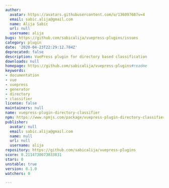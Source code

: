 ```yaml
---
author:
  avatar: https://avatars.githubusercontent.com/u/13609768?v=4
  email: sabic.alija@gmail.com
  name: Alija Sabic
  url: null
  username: alija
bugs: https://github.com/sabicalija/vuepress-plugins/issues
category: plugin
date: '2020-04-23T22:29:12.784Z'
deprecated: false
description: VuePress plugin for directory based classification
downloads: null
homepage: https://github.com/sabicalija/vuepress-plugins#readme
keywords:
- documentation
- vue
- vuepress
- generator
- directory
- classifier
license: false
maintainers: null
name: vuepress-plugin-directory-classifier
npm: https://www.npmjs.com/package/vuepress-plugin-directory-classifier
publisher:
  avatar: null
  email: sabic.alija@gmail.com
  name: null
  url: null
  username: alija
repository: https://github.com/sabicalija/vuepress-plugins
score: 0.2114730073833831
stars: 0
unstable: true
version: 0.1.0
watchers: 0

---
```


